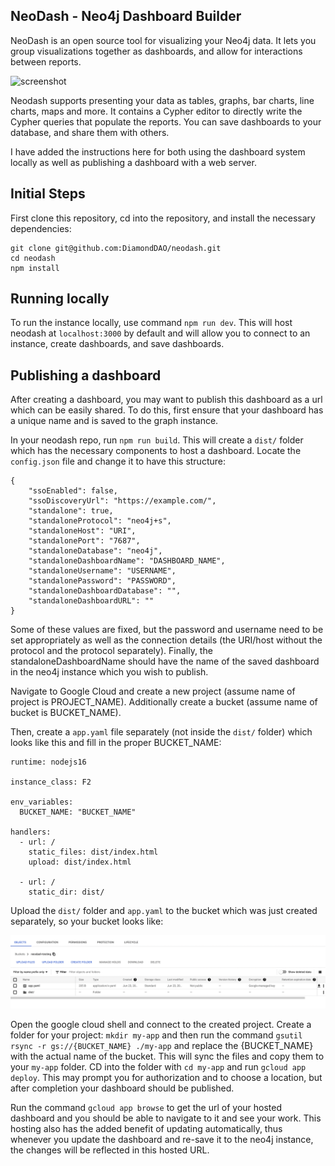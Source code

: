 ## NeoDash - Neo4j Dashboard Builder

NeoDash is an open source tool for visualizing your Neo4j data. It lets you group visualizations together as dashboards, and allow for interactions between reports.

![screenshot](public/screenshot.png)

Neodash supports presenting your data as tables, graphs, bar charts, line charts, maps and more. It contains a Cypher editor to directly write the Cypher queries that populate the reports. You can save dashboards to your database, and share them with others.

I have added the instructions here for both using the dashboard system locally as well as publishing a dashboard with a web server.

## Initial Steps

First clone this repository, cd into the repository, and install the necessary dependencies:

```
git clone git@github.com:DiamondDAO/neodash.git
cd neodash
npm install
```

## Running locally

To run the instance locally, use command `npm run dev`. This will host neodash at `localhost:3000` by default and will allow you to connect to an instance, create dashboards, and save dashboards.

## Publishing a dashboard

After creating a dashboard, you may want to publish this dashboard as a url which can be easily shared. To do this, first ensure that your dashboard has a unique name and is saved to the graph instance.

In your neodash repo, run `npm run build`. This will create a `dist/` folder which has the necessary components to host a dashboard. Locate the `config.json` file and change it to have this structure:

```
{
    "ssoEnabled": false,
    "ssoDiscoveryUrl": "https://example.com/",
    "standalone": true,
    "standaloneProtocol": "neo4j+s",
    "standaloneHost": "URI",
    "standalonePort": "7687",
    "standaloneDatabase": "neo4j",
    "standaloneDashboardName": "DASHBOARD_NAME",
    "standaloneUsername": "USERNAME",
    "standalonePassword": "PASSWORD",
    "standaloneDashboardDatabase": "",
    "standaloneDashboardURL": ""
}
```

Some of these values are fixed, but the password and username need to be set appropriately as well as the connection details (the URI/host without the protocol and the protocol separately). Finally, the standaloneDashboardName should have the name of the saved dashboard in the neo4j instance which you wish to publish.

Navigate to Google Cloud and create a new project (assume name of project is PROJECT_NAME). Additionally create a bucket (assume name of bucket is BUCKET_NAME).

Then, create a `app.yaml` file separately (not inside the `dist/` folder) which looks like this and fill in the proper BUCKET_NAME:

```
runtime: nodejs16

instance_class: F2

env_variables:
  BUCKET_NAME: "BUCKET_NAME"

handlers:
  - url: /
    static_files: dist/index.html
    upload: dist/index.html

  - url: /
    static_dir: dist/
```

Upload the `dist/` folder and `app.yaml` to the bucket which was just created separately, so your bucket looks like:

![screenshot](public/bucket.png)

Open the google cloud shell and connect to the created project. Create a folder for your project: `mkdir my-app` and then run the command `gsutil rsync -r gs://{BUCKET_NAME} ./my-app` and replace the {BUCKET_NAME} with the actual name of the bucket. This will sync the files and copy them to your `my-app` folder. CD into the folder with `cd my-app` and run `gcloud app deploy`. This may prompt you for authorization and to choose a location, but after completion your dashboard should be published.

Run the command `gcloud app browse` to get the url of your hosted dashboard and you should be able to navigate to it and see your work. This hosting also has the added benefit of updating automatically, thus whenever you update the dashboard and re-save it to the neo4j instance, the changes will be reflected in this hosted URL.
